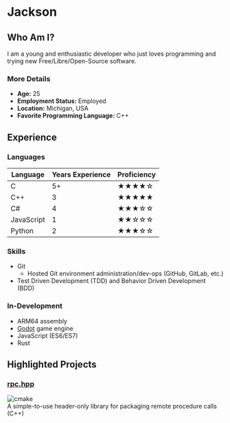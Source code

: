 # Jackson

## Who Am I?

I am a young and enthusiastic developer who just loves programming and trying new Free/Libre/Open-Source software.

### More Details

- **Age:** 25
- **Employment Status:** Employed
- **Location:** Michigan, USA
- **Favorite Programming Language:** C++

## Experience

### Languages

| Language | Years Experience | Proficiency |
| --- | --- | --- |
| C | 5+ | ★★★★☆ |
| C++ | 3 | ★★★★★ |
| C# | 4 | ★★★☆☆ |
| JavaScript | 1 | ★★☆☆☆ |
| Python | 2 | ★★★☆☆ |

### Skills

- Git
  - Hosted Git environment administration/dev-ops (GitHub, GitLab, etc.)
- Test Driven Development (TDD) and Behavior Driven Development (BDD)

### In-Development

- ARM64 assembly
- [Godot](https://godotengine.org) game engine
- JavaScript (ES6/ES7)
- Rust

## Highlighted Projects

### [rpc.hpp](https://github.com/jharmer95/rpc.hpp)

![cmake](https://github.com/jharmer95/rpc.hpp/workflows/cmake/badge.svg?branch=master&event=push)\
A simple-to-use header-only library for packaging remote procedure calls (C++)
